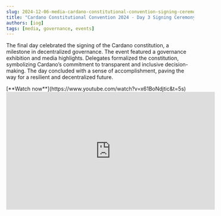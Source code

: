 ```yaml
---
slug: 2024-12-06-media-cardano-constitutional-convention-signing-ceremony
title: "Cardano Constitutional Convention 2024 - Day 3 Signing Ceremony"
authors: [iog]
tags: [media, governance, events]
---
```


The final day celebrated the signing of the Cardano constitution, a milestone in decentralized governance. The event featured a governance exhibition and media highlights. Delegates formalized the constitution, symbolizing Cardano’s commitment to transparent and inclusive decision-making. The day concluded with a sense of accomplishment, paving the way for a resilient and decentralized future.

<div style={{ textAlign: 'right' }}>
[**Watch now**](https://www.youtube.com/watch?v=x61BoNdjtic&t=5s)
</div>

<iframe width="560" height="315" src="https://www.youtube-nocookie.com/embed/x61BoNdjtic?si=Umc6vr3gkCE5sSgS" title="YouTube video player" frameborder="0" allow="accelerometer; autoplay; clipboard-write; encrypted-media; gyroscope; picture-in-picture; web-share" referrerpolicy="strict-origin-when-cross-origin" allowfullscreen></iframe>